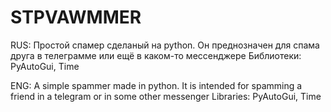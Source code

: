 # STPVAWMMER
RUS:
Простой спамер сделаный на python. Он преднозначен для спама друга в телеграмме или ещё в каком-то мессенджере
Библиотеки: PyAutoGui, Time

ENG:
A simple spammer made in python. It is intended for spamming a friend in a telegram or in some other messenger
Libraries: PyAutoGui, Time
